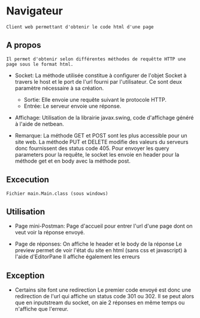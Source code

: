 # Navigateur
    Client web permettant d'obtenir le code html d'une page
    
## A propos
    Il permet d'obtenir selon différentes méthodes de requêtte HTTP une page sous le format html.

- Socket:
    La méthode utilisée constitue à configurer de l'objet Socket à travers le host et le port de l'url fourni par l'utilisateur. Ce sont deux paramètre nécessaire à sa création.
    * Sortie: Elle envoie une requête suivant le protocole HTTP.
    * Entrée: Le serveur envoie une réponse.

- Affichage:
    Utilisation de la librairie javax.swing, code d'affichage généré à l'aide de netbean.

* Remarque:
    La méthode GET et POST sont les plus accessible pour un site web.
    La méthode PUT et DELETE modifie des valeurs du serveurs donc fournissent des status code 405.
    Pour envoyer les query parameters pour la requête, le socket les envoie en header pour la méthode get et en body avec la méthode post.

## Excecution
    Fichier main.Main.class (sous windows)

## Utilisation
    
- Page mini-Postman:
    Page d'accueil pour entrer l'url d'une page dont on veut voir la réponse envoyé.

- Page de réponses:
    On affiche le header et le body de la réponse
    Le preview permet de voir l'état du site en html (sans css et javascript) à l'aide d'EditorPane
    Il affiche également les erreurs

## Exception

- Certains site font une redirection
    Le premier code envoyé est donc une redirection de l'url qui affiche un status code 301 ou 302.
    Il se peut alors que en inputstream du socket, on aie 2 réponses en même temps ou n'affiche que l'erreur.
